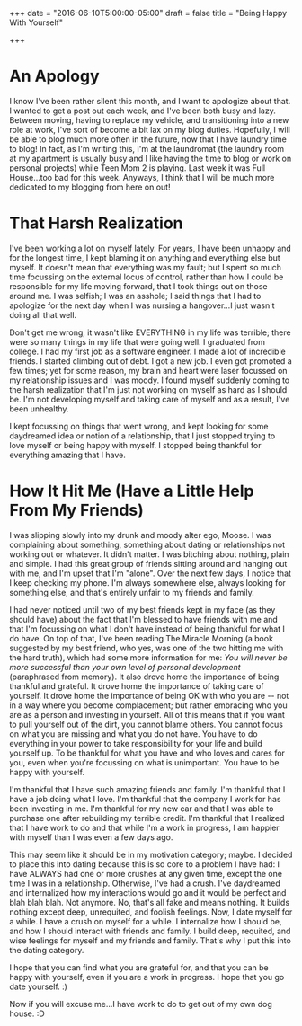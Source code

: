 +++
date = "2016-06-10T5:00:00-05:00"
draft = false
title = "Being Happy With Yourself"

+++

# An Apology

I know I've been rather silent this month, and I want to apologize about that. I wanted to get a post out each week, and I've been both busy and lazy. Between moving, having to replace my vehicle, and transitioning into a new role at work, I've sort of become a bit lax on my blog duties. Hopefully, I will be able to blog much more often in the future, now that I have laundry time to blog! In fact, as I'm writing this, I'm at the laundromat (the laundry room at my apartment is usually busy and I like having the time to blog or work on personal projects) while Teen Mom 2 is playing. Last week it was Full House...too bad for this week. Anyways, I think that I will be much more dedicated to my blogging from here on out!

# That Harsh Realization

I've been working a lot on myself lately. For years, I have been unhappy and for the longest time, I kept blaming it on anything and everything else but myself. It doesn't mean that everything was my fault; but I spent so much time focussing on the external locus of control, rather than how I could be responsible for my life moving forward, that I took things out on those around me. I was selfish; I was an asshole; I said things that I had to apologize for the next day when I was nursing a hangover...I just wasn't doing all that well.

Don't get me wrong, it wasn't like EVERYTHING in my life was terrible; there were so many things in my life that were going well. I graduated from college. I had my first job as a software engineer. I made a lot of incredible friends. I started climbing out of debt. I got a new job. I even got promoted a few times; yet for some reason, my brain and heart were laser focussed on my relationship issues and I was moody. I found myself suddenly coming to the harsh realization that I'm just not working on myself as hard as I should be. I'm not developing myself and taking care of myself and as a result, I've been unhealthy.

I kept focussing on things that went wrong, and kept looking for some daydreamed idea or notion of a relationship, that I just stopped trying to love myself or being happy with myself. I stopped being thankful for everything amazing that I have.

# How It Hit Me (Have a Little Help From My Friends)

I was slipping slowly into my drunk and moody alter ego, Moose. I was complaining about something, something about dating or relationships not working out or whatever. It didn't matter. I was bitching about nothing, plain and simple. I had this great group of friends sitting around and hanging out with me, and I'm upset that I'm "alone". Over the next few days, I notice that I keep checking my phone. I'm always somewhere else, always looking for something else, and that's entirely unfair to my friends and family.

I had never noticed until two of my best friends kept in my face (as they should have) about the fact that I'm blessed to have friends with me and that I'm focussing on what I don't have instead of being thankful for what I do have. On top of that, I've been reading The Miracle Morning (a book suggested by my best friend, who yes, was one of the two hitting me with the hard truth), which had some more information for me: *You will never be more successful than your own level of personal development* (paraphrased from memory). It also drove home the importance of being thankful and grateful. It drove home the importance of taking care of yourself. It drove home the importance of being OK with who you are -- not in a way where you become complacement; but rather embracing who you are as a person and investing in yourself. All of this means that if you want to pull yourself out of the dirt, you cannot blame others. You cannot focus on what you are missing and what you do not have. You have to do everything in your power to take responsibility for your life and build yourself up. To be thankful for what you have and who loves and cares for you, even when you're focussing on what is unimportant. You have to be happy with yourself.

I'm thankful that I have such amazing friends and family. I'm thankful that I have a job doing what I love. I'm thankful that the company I work for has been investing in me. I'm thankful for my new car and that I was able to purchase one after rebuilding my terrible credit. I'm thankful that I realized that I have work to do and that while I'm a work in progress, I am happier with myself than I was even a few days ago.

This may seem like it should be in my motivation category; maybe. I decided to place this into dating because this is so core to a problem I have had: I have ALWAYS had one or more crushes at any given time, except the one time I was in a relationship. Otherwise, I've had a crush. I've daydreamed and internalized how my interactions would go and it would be perfect and blah blah blah. Not anymore. No, that's all fake and means nothing. It builds nothing except deep, unrequited, and foolish feelings. Now, I date myself for a while. I have a crush on myself for a while. I internalize how I should be, and how I should interact with friends and family. I build deep, requited, and wise feelings for myself and my friends and family. That's why I put this into the dating category.

I hope that you can find what you are grateful for, and that you can be happy with yourself, even if you are a work in progress. I hope that you go date yourself. :)

Now if you will excuse me...I have work to do to get out of my own dog house. :D